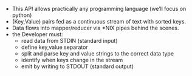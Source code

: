 - This API allows practically any programming language (we’ll focus on python)
- (Key,Value) pairs fed as a continuous stream of text with sorted keys.
- Data flows into mapper/reducer via *NIX pipes behind the scenes.
- the Developer must:
  - read data from STDIN (standard input)
  - define key,value separator
  - split and parse key and value strings to the correct data type
  - identify when keys change in the stream
  - emit by writing to STDOUT (standard output)
